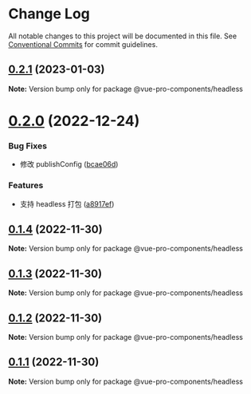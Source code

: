 # Change Log

All notable changes to this project will be documented in this file.
See [Conventional Commits](https://conventionalcommits.org) for commit guidelines.

## [0.2.1](https://github.com/cumt-robin/vue-pro-components/compare/@vue-pro-components/headless@0.2.0...@vue-pro-components/headless@0.2.1) (2023-01-03)

**Note:** Version bump only for package @vue-pro-components/headless

# [0.2.0](https://github.com/cumt-robin/vue-pro-components/compare/@vue-pro-components/headless@0.1.4...@vue-pro-components/headless@0.2.0) (2022-12-24)

### Bug Fixes

-   修改 publishConfig ([bcae06d](https://github.com/cumt-robin/vue-pro-components/commit/bcae06d05fc8c8f80426f232f4d70e99baef76fc))

### Features

-   支持 headless 打包 ([a8917ef](https://github.com/cumt-robin/vue-pro-components/commit/a8917ef49b5877382ef5a369ead64b10c3b32d84))

## [0.1.4](https://github.com/cumt-robin/vue-pro-components/compare/@vue-pro-components/headless@0.1.3...@vue-pro-components/headless@0.1.4) (2022-11-30)

**Note:** Version bump only for package @vue-pro-components/headless

## [0.1.3](https://github.com/cumt-robin/vue-pro-components/compare/@vue-pro-components/headless@0.1.2...@vue-pro-components/headless@0.1.3) (2022-11-30)

**Note:** Version bump only for package @vue-pro-components/headless

## [0.1.2](https://github.com/cumt-robin/vue-pro-components/compare/@vue-pro-components/headless@0.1.1...@vue-pro-components/headless@0.1.2) (2022-11-30)

**Note:** Version bump only for package @vue-pro-components/headless

## [0.1.1](https://github.com/cumt-robin/vue-pro-components/compare/@vue-pro-components/headless@0.1.0...@vue-pro-components/headless@0.1.1) (2022-11-30)

**Note:** Version bump only for package @vue-pro-components/headless
